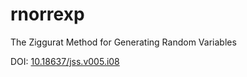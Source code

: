 # rnorrexp

The Ziggurat Method for Generating Random Variables

DOI: [10.18637/jss.v005.i08](http://www.jstatsoft.org/v05/i08/)
